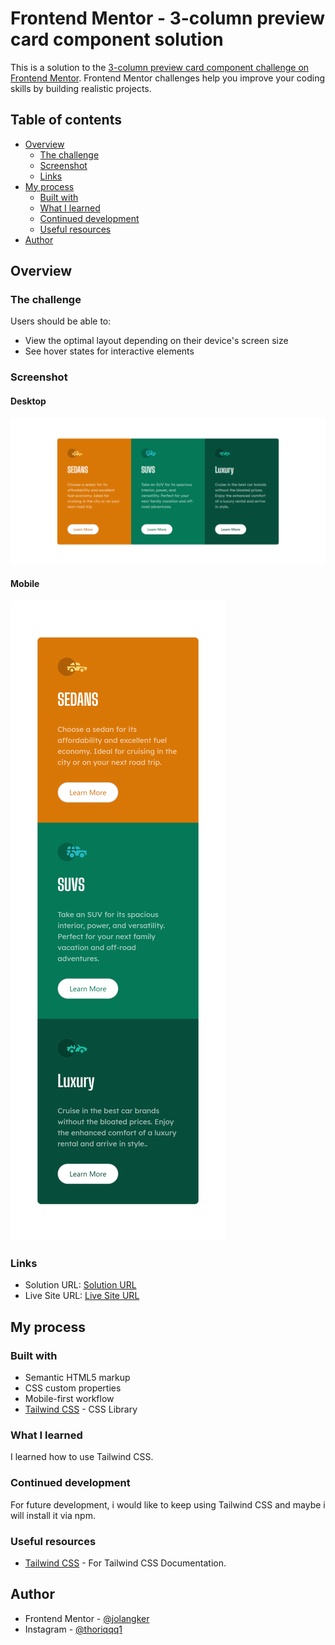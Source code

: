 # Frontend Mentor - 3-column preview card component solution

This is a solution to the [3-column preview card component challenge on Frontend Mentor](https://www.frontendmentor.io/challenges/3column-preview-card-component-pH92eAR2-). Frontend Mentor challenges help you improve your coding skills by building realistic projects.

## Table of contents

- [Overview](#overview)
  - [The challenge](#the-challenge)
  - [Screenshot](#screenshot)
  - [Links](#links)
- [My process](#my-process)
  - [Built with](#built-with)
  - [What I learned](#what-i-learned)
  - [Continued development](#continued-development)
  - [Useful resources](#useful-resources)
- [Author](#author)

## Overview

### The challenge

Users should be able to:

- View the optimal layout depending on their device's screen size
- See hover states for interactive elements

### Screenshot

#### Desktop

![Desktop Screenshot](images/screenshot-desktop.png)

#### Mobile

![Mobile Screenshot](images/screenshot-mobile.png)

### Links

- Solution URL: [Solution URL](https://www.frontendmentor.io/solutions/3column-preview-card-component-css-tailwind-t4AUhHQIh)
- Live Site URL: [Live Site URL](https://jol-frontend-mentor-6.netlify.app/)

## My process

### Built with

- Semantic HTML5 markup
- CSS custom properties
- Mobile-first workflow
- [Tailwind CSS](https://tailwindcss.com/) - CSS Library

### What I learned

I learned how to use Tailwind CSS.

### Continued development

For future development, i would like to keep using Tailwind CSS and maybe i will install it via npm.

### Useful resources

- [Tailwind CSS](https://tailwindcss.com/) - For Tailwind CSS Documentation.

## Author

- Frontend Mentor - [@jolangker](https://www.frontendmentor.io/profile/jolangker)
- Instagram - [@thoriqqq1](https://instagram.com/thoriqqq1)
